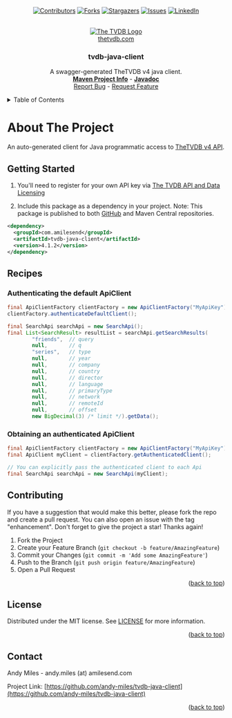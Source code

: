 <a name="readme-top"></a>
<!-- Template Credit: Othneil Drew (https://github.com/othneildrew),
                      https://github.com/othneildrew/Best-README-Template/tree/master -->
<!-- PROJECT SHIELDS -->
<div align="center">

[![Contributors][contributors-shield]][contributors-url]
[![Forks][forks-shield]][forks-url]
[![Stargazers][stars-shield]][stars-url]
[![Issues][issues-shield]][issues-url]
[![LinkedIn][linkedin-shield]][linkedin-url]

</div>

<!-- PROJECT LOGO -->
<br />
<div align="center">
  <a href="https://thetvdb.com/">
  	<picture>
      <source media="(prefers-color-scheme: dark)" srcset="https://thetvdb.com/images/attribution/logo1.png">
      <source media="(prefers-color-scheme: light)" srcset="https://thetvdb.com/images/attribution/logo2.png">
      <img alt="The TVDB Logo" src="https://thetvdb.com/images/attribution/logo2.png">
  	</picture>
  </a>
  <br/>
  <a href="https://thetvdb.com/">thetvdb.com</a>
  <h3 align="center">tvdb-java-client</h3>

  <p align="center">
    A swagger-generated TheTVDB v4 java client.
    <br />
    <a href="https://www.amilesend.com/tvdb-java-client"><strong>Maven Project Info</strong></a>
    -
    <a href="https://www.amilesend.com/tvdb-java-client/apidocs/index.html"><strong>Javadoc</strong></a>
    <br />
    <a href="https://github.com/andy-miles/tvdb-java-client/issues">Report Bug</a>
    -
    <a href="https://github.com/andy-miles/tvdb-java-client/issues">Request Feature</a>
  </p>
</div>


<!-- TABLE OF CONTENTS -->
<details>
  <summary>Table of Contents</summary>
  <ol>
    <li>
      <a href="#about-the-project">About The Project</a>
    </li>
    <li><a href="#getting-started">Getting Started</a></li>
    <li><a href="#recipes">Recipes</a></li>
    <li><a href="#contributing">Contributing</a></li>
    <li><a href="#license">License</a></li>
    <li><a href="#contact">Contact</a></li>
  </ol>
</details>


<!-- ABOUT THE PROJECT -->
# About The Project

An auto-generated client for Java programmatic access to [TheTVDB v4 API](https://thetvdb.github.io/v4-api/).


## Getting Started

1. You'll need to register for your own API key via [The TVDB API and Data Licensing](https://thetvdb.com/api-information)

2. Include this package as a dependency in your project. Note: This package is published to both
[GitHub](https://github.com/andy-miles/tvdb-java-client/packages/2099998) and Maven Central repositories.

```xml
<dependency>
  <groupId>com.amilesend</groupId>
  <artifactId>tvdb-java-client</artifactId>
  <version>4.1.2</version>
</dependency>
```

## Recipes

### Authenticating the default ApiClient

```java
final ApiClientFactory clientFactory = new ApiClientFactory("MyApiKey");
clientFactory.authenticateDefaultClient();

final SearchApi searchApi = new SearchApi();
final List<SearchResult> resultList = searchApi.getSearchResults(
        "friends",  // query
        null,       // q
        "series",   // type
        null,       // year
        null,       // company 
        null,       // country
        null,       // director
        null,       // language
        null,       // primaryType
        null,       // network
        null,       // remoteId
        null,       // offset
        new BigDecimal(3) /* limit */).getData();
```

### Obtaining an authenticated ApiClient

```java
final ApiClientFactory clientFactory = new ApiClientFactory("MyApiKey");
final ApiClient myClient = clientFactory.getAuthenticatedClient();

// You can explicitly pass the authenticated client to each Api
final SearchApi searchApi = new SearchApi(myClient);
```

## Contributing

If you have a suggestion that would make this better, please fork the repo and create a pull request. You can also open an issue with the tag "enhancement".
Don't forget to give the project a star! Thanks again!

1. Fork the Project
2. Create your Feature Branch (`git checkout -b feature/AmazingFeature`)
3. Commit your Changes (`git commit -m 'Add some AmazingFeature'`)
4. Push to the Branch (`git push origin feature/AmazingFeature`)
5. Open a Pull Request

<div align="right">(<a href="#readme-top">back to top</a>)</div>

<!-- LICENSE -->
## License

Distributed under the MIT license. See [LICENSE](https://github.com/andy-miles/tvdb-java-client/blob/main/LICENSE) for more information.

<div align="right">(<a href="#readme-top">back to top</a>)</div>


<!-- CONTACT -->
## Contact

Andy Miles - andy.miles (at) amilesend.com

Project Link: [https://github.com/andy-miles/tvdb-java-client](https://github.com/andy-miles/tvdb-java-client)

<div align="right">(<a href="#readme-top">back to top</a>)</div>



<!-- MARKDOWN LINKS & IMAGES -->
<!-- https://www.markdownguide.org/basic-syntax/#reference-style-links -->
<!-- MARKDOWN LINKS & IMAGES -->
<!-- https://www.markdownguide.org/basic-syntax/#reference-style-links -->
[contributors-shield]: https://img.shields.io/github/contributors/andy-miles/tvdb-java-client.svg?style=for-the-badge
[contributors-url]: https://github.com/andy-miles/tvdb-java-client/graphs/contributors
[forks-shield]: https://img.shields.io/github/forks/andy-miles/tvdb-java-client.svg?style=for-the-badge
[forks-url]: https://github.com/andy-miles/tvdb-java-client/network/members
[stars-shield]: https://img.shields.io/github/stars/andy-miles/tvdb-java-client.svg?style=for-the-badge
[stars-url]: https://github.com/andy-miles/tvdb-java-client/stargazers
[issues-shield]: https://img.shields.io/github/issues/andy-miles/tvdb-java-client.svg?style=for-the-badge
[issues-url]: https://github.com/andy-miles/tvdb-java-client/issues
[license-shield]: https://img.shields.io/github/license/andy-miles/tvdb-java-client.svg?style=for-the-badge
[license-url]: https://github.com/andy-miles/tvdb-java-client/blob/master/LICENSE.txt
[linkedin-shield]: https://img.shields.io/badge/-LinkedIn-black.svg?style=for-the-badge&logo=linkedin&colorB=555
[linkedin-url]: https://www.linkedin.com/in/andy-miles
[product-screenshot]: images/screenshot.png
[Next.js]: https://img.shields.io/badge/next.js-000000?style=for-the-badge&logo=nextdotjs&logoColor=white
[Next-url]: https://nextjs.org/
[React.js]: https://img.shields.io/badge/React-20232A?style=for-the-badge&logo=react&logoColor=61DAFB
[React-url]: https://reactjs.org/
[Vue.js]: https://img.shields.io/badge/Vue.js-35495E?style=for-the-badge&logo=vuedotjs&logoColor=4FC08D
[Vue-url]: https://vuejs.org/
[Angular.io]: https://img.shields.io/badge/Angular-DD0031?style=for-the-badge&logo=angular&logoColor=white
[Angular-url]: https://angular.io/
[Svelte.dev]: https://img.shields.io/badge/Svelte-4A4A55?style=for-the-badge&logo=svelte&logoColor=FF3E00
[Svelte-url]: https://svelte.dev/
[Laravel.com]: https://img.shields.io/badge/Laravel-FF2D20?style=for-the-badge&logo=laravel&logoColor=white
[Laravel-url]: https://laravel.com
[Bootstrap.com]: https://img.shields.io/badge/Bootstrap-563D7C?style=for-the-badge&logo=bootstrap&logoColor=white
[Bootstrap-url]: https://getbootstrap.com
[JQuery.com]: https://img.shields.io/badge/jQuery-0769AD?style=for-the-badge&logo=jquery&logoColor=white
[JQuery-url]: https://jquery.com 
